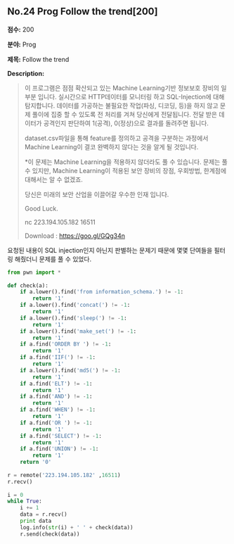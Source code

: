 ## No.24 Prog Follow the trend[200]

**점수:** 200

**분야:** Prog

**제목:** Follow the trend

**Description:**
> 이 프로그램은 점점 확산되고 있는 Machine Learning기반 정보보호 장비의 일부분 입니다.
> 실시간으로 HTTP데이터를 모니터링 하고 SQL-Injection에 대해 탐지합니다.
> 데이터를 가공하는 불필요한 작업(파싱, 디코딩, 등)을 하지 않고 문제 풀이에 집중 할 수 있도록 전 처리를 겨쳐 당신에게 전달됩니다.
> 전달 받은 데이터가 공격인지 판단하여 1(공격), 0(정상)으로 결과를 돌려주면 됩니다.
> 
> dataset.csv파일을 통해 feature를 정의하고 공격을 구분하는 과정에서 Machine Learning이 결코 완벽하지 않다는 것을 알게 될 것입니다.
> 
> *이 문제는 Machine Learning을 적용하지 않더라도 풀 수 있습니다.
> 문제는 풀 수 있지만, Machine Learning이 적용된 보안 장비의 장점, 우회방법, 한계점에 대해서는 알 수 없겠죠.
> 
> 당신은 미래의 보안 산업을 이끌어갈 우수한 인재 입니다.
> 
> Good Luck.
> 
> nc 223.194.105.182 16511
> 
> Download : https://goo.gl/GQg34n

요청된 내용이 SQL injection인지 아닌지 판별하는 문제기 때문에 몇몇 단여들을 필터링 해줬더니 문제를 풀 수 있었다.

```python
from pwn import *
 
def check(a):
	if a.lower().find('from information_schema.') != -1:
		return '1'
	if a.lower().find('concat(') != -1:
		return '1'
	if a.lower().find('sleep(') != -1:
		return '1'
	if a.lower().find('make_set(') != -1:
		return '1'
	if a.find('ORDER BY ') != -1:
		return '1'
	if a.find('IIF(') != -1:
		return '1'
	if a.lower().find('md5(') != -1:
		return '1'
	if a.find('ELT') != -1:
		return '1'
	if a.find('AND') != -1:
		return '1'
	if a.find('WHEN') != -1:
		return '1'
	if a.find('OR ') != -1:
		return '1'
	if a.find('SELECT') != -1:
		return '1'
	if a.find('UNION') != -1:
		return '1'
	return '0'
 
r = remote('223.194.105.182' ,16511)
r.recv()
 
i = 0
while True:
	i += 1
	data = r.recv()
	print data
	log.info(str(i) + ' ' + check(data))
	r.send(check(data))
  ```
